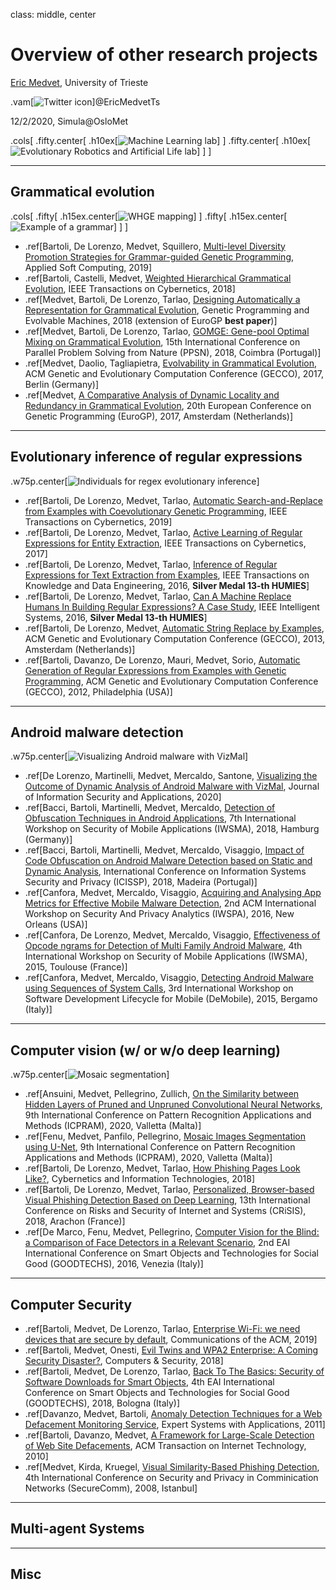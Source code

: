 class: middle, center

# Overview of other research projects

[Eric Medvet](http://medvet.inginf.units.it/), University of Trieste

.vam[![Twitter icon](imgs/twitter.png)]@EricMedvetTs

12/2/2020, Simula@OsloMet

.cols[
.fifty.center[
.h10ex[![Machine Learning lab](imgs/logo-male.png)]
]
.fifty.center[
.h10ex[![Evolutionary Robotics and Artificial Life lab](imgs/logo-eral.png)]
]
]

---

## Grammatical evolution

.cols[
.fifty[
.h15ex.center[![WHGE mapping](imgs/ge-tcyb.png)]
]
.fifty[
.h15ex.center[![Example of a grammar](imgs/ge-grammar-example.png)]
]
]

- .ref[Bartoli, De Lorenzo, Medvet, Squillero, [Multi-level Diversity Promotion Strategies for Grammar-guided Genetic Programming](http://medvet.inginf.units.it/publications/multileveldiversitypromotionstrategiesforgrammarguidedgeneticprogramming), Applied Soft Computing, 2019]
- .ref[Bartoli, Castelli, Medvet, [Weighted Hierarchical Grammatical Evolution](http://medvet.inginf.units.it/publications/weightedhierarchicalgrammaticalevolution), IEEE Transactions on Cybernetics, 2018]
- .ref[Medvet, Bartoli, De Lorenzo, Tarlao, [Designing Automatically a Representation for Grammatical Evolution](http://medvet.inginf.units.it/publications/designingautomaticallyarepresentationforgrammaticalevolution), Genetic Programming and Evolvable Machines, 2018 (extension of EuroGP **best paper**)]
- .ref[Medvet, Bartoli, De Lorenzo, Tarlao, [GOMGE: Gene-pool Optimal Mixing on Grammatical Evolution](http://medvet.inginf.units.it/publications/gomgegenepooloptimalmixingongrammaticalevolution), 15th International Conference on Parallel Problem Solving from Nature (PPSN), 2018, Coimbra (Portugal)]
- .ref[Medvet, Daolio, Tagliapietra, [Evolvability in Grammatical Evolution](http://medvet.inginf.units.it/publications/evolvabilityingrammaticalevolution), ACM Genetic and Evolutionary Computation Conference (GECCO), 2017, Berlin (Germany)]
- .ref[Medvet, [A Comparative Analysis of Dynamic Locality and Redundancy in Grammatical Evolution](http://medvet.inginf.units.it/publications/acomparativeanalysisofdynamiclocalityandredundancyingrammaticalevolution), 20th European Conference on Genetic Programming (EuroGP), 2017, Amsterdam (Netherlands)]

---

## Evolutionary inference of regular expressions

.w75p.center[![Individuals for regex evolutionary inference](imgs/regex-tcyb-inference.png)]

- .ref[Bartoli, De Lorenzo, Medvet, Tarlao, [Automatic Search-and-Replace from Examples with Coevolutionary Genetic Programming](http://medvet.inginf.units.it/publications/automaticsearchandreplacefromexampleswithcoevolutionarygeneticprogramming), IEEE Transactions on Cybernetics, 2019]
- .ref[Bartoli, De Lorenzo, Medvet, Tarlao, [Active Learning of Regular Expressions for Entity Extraction](http://medvet.inginf.units.it/publications/activelearningofregularexpressionsforentityextraction), IEEE Transactions on Cybernetics, 2017]
- .ref[Bartoli, De Lorenzo, Medvet, Tarlao, [Inference of Regular Expressions for Text Extraction from Examples](http://medvet.inginf.units.it/publications/inferenceofregularexpressionsfortextextractionfromexamples), IEEE Transactions on Knowledge and Data Engineering, 2016, **Silver Medal 13-th HUMIES**]
- .ref[Bartoli, De Lorenzo, Medvet, Tarlao, [Can A Machine Replace Humans In Building Regular Expressions? A Case Study](http://medvet.inginf.units.it/publications/canamachinereplacehumansinbuildingregularexpressionsacasestudy), IEEE Intelligent Systems, 2016, **Silver Medal 13-th HUMIES**]
- .ref[Bartoli, De Lorenzo, Medvet, [Automatic String Replace by Examples](http://medvet.inginf.units.it/publications/automaticstringreplacebyexamples), ACM Genetic and Evolutionary Computation Conference (GECCO), 2013, Amsterdam (Netherlands)]
- .ref[Bartoli, Davanzo, De Lorenzo, Mauri, Medvet, Sorio, [Automatic Generation of Regular Expressions from Examples with Genetic Programming](http://medvet.inginf.units.it/publications/automaticgenerationofregularexpressionsfromexampleswithgeneticprogramming), ACM Genetic and Evolutionary Computation Conference (GECCO), 2012, Philadelphia (USA)]

---

## Android malware detection

.w75p.center[![Visualizing Android malware with VizMal](imgs/android-vizmal.png)]

- .ref[De Lorenzo, Martinelli, Medvet, Mercaldo, Santone, [Visualizing the Outcome of Dynamic Analysis of Android Malware with VizMal](http://medvet.inginf.units.it/publications/visualizingtheoutcomeofdynamicanalysisofandroidmalwarewithvizmal), Journal of Information Security and Applications, 2020]
- .ref[Bacci, Bartoli, Martinelli, Medvet, Mercaldo, [Detection of Obfuscation Techniques in Android Applications](http://medvet.inginf.units.it/publications/detectionofobfuscationtechniquesinandroidapplications), 7th International Workshop on Security of Mobile Applications (IWSMA), 2018, Hamburg (Germany)]
- .ref[Bacci, Bartoli, Martinelli, Medvet, Mercaldo, Visaggio, [Impact of Code Obfuscation on Android Malware Detection based on Static and Dynamic Analysis](http://medvet.inginf.units.it/publications/impactofcodeobfuscationonandroidmalwaredetectionbasedonstaticanddynamicanalysis), International Conference on Information Systems Security and Privacy (ICISSP), 2018, Madeira (Portugal)]
- .ref[Canfora, Medvet, Mercaldo, Visaggio, [Acquiring and Analysing App Metrics for Effective Mobile Malware Detection](http://medvet.inginf.units.it/publications/acquiringandanalysingappmetricsforeffectivemobilemalwaredetection), 2nd ACM International Workshop on Security And Privacy Analytics (IWSPA), 2016, New Orleans (USA)]
- .ref[Canfora, De Lorenzo, Medvet, Mercaldo, Visaggio, [Effectiveness of Opcode ngrams for Detection of Multi Family Android Malware](http://medvet.inginf.units.it/publications/effectivenessofopcodengramsfordetectionofmultifamilyandroidmalware), 4th International Workshop on Security of Mobile Applications (IWSMA), 2015, Toulouse (France)]
- .ref[Canfora, Medvet, Mercaldo, Visaggio, [Detecting Android Malware using Sequences of System Calls](http://medvet.inginf.units.it/publications/detectingandroidmalwareusingsequencesofsystemcalls), 3rd International Workshop on Software Development Lifecycle for Mobile (DeMobile), 2015, Bergamo (Italy)]

---

## Computer vision (w/ or w/o deep learning)

.w75p.center[![Mosaic segmentation](imgs/cv-mosaics.png)]

- .ref[Ansuini, Medvet, Pellegrino, Zullich, [On the Similarity between Hidden Layers of Pruned and Unpruned Convolutional Neural Networks](http://medvet.inginf.units.it/publications/onthesimilaritybetweenhiddenlayersofprunedandunprunedconvolutionalneuralnetworks), 9th International Conference on Pattern Recognition Applications and Methods (ICPRAM), 2020, Valletta (Malta)]
- .ref[Fenu, Medvet, Panfilo, Pellegrino, [Mosaic Images Segmentation using U-Net](http://medvet.inginf.units.it/publications/mosaicimagessegmentationusingunet), 9th International Conference on Pattern Recognition Applications and Methods (ICPRAM), 2020, Valletta (Malta)]
- .ref[Bartoli, De Lorenzo, Medvet, Tarlao, [How Phishing Pages Look Like?](http://medvet.inginf.units.it/publications/howphishingpageslooklike), Cybernetics and Information Technologies, 2018]
- .ref[Bartoli, De Lorenzo, Medvet, Tarlao, [Personalized, Browser-based Visual Phishing Detection Based on Deep Learning](http://medvet.inginf.units.it/publications/personalizedbrowserbasedvisualphishingdetectionbasedondeeplearning), 13th International Conference on Risks and Security of Internet and Systems (CRiSIS), 2018, Arachon (France)]
- .ref[De Marco, Fenu, Medvet, Pellegrino, [Computer Vision for the Blind: a Comparison of Face Detectors in a Relevant Scenario](http://medvet.inginf.units.it/publications/computervisionfortheblindacomparisonoffacedetectorsinarelevantscenario), 2nd EAI International Conference on Smart Objects and Technologies for Social Good (GOODTECHS), 2016, Venezia (Italy)]

---

## Computer Security

- .ref[Bartoli, Medvet, De Lorenzo, Tarlao, [Enterprise Wi-Fi: we need devices that are secure by default](http://medvet.inginf.units.it/publications/enterprisewifiweneeddevicesthataresecurebydefault), Communications of the ACM, 2019]
- .ref[Bartoli, Medvet, Onesti, [Evil Twins and WPA2 Enterprise: A Coming Security Disaster?](http://medvet.inginf.units.it/publications/eviltwinsandwpaenterpriseacomingsecuritydisaster), Computers & Security, 2018]
- .ref[Bartoli, Medvet, De Lorenzo, Tarlao, [Back To The Basics: Security of Software Downloads for Smart Objects](http://medvet.inginf.units.it/publications/backtothebasicssecurityofsoftwaredownloadsforsmartobjects), 4th EAI International Conference on Smart Objects and Technologies for Social Good (GOODTECHS), 2018, Bologna (Italy)]
- .ref[Davanzo, Medvet, Bartoli, [Anomaly Detection Techniques for a Web Defacement Monitoring Service](http://medvet.inginf.units.it/publications/anomalydetectiontechniquesforawebdefacementmonitoringservice), Expert Systems with Applications, 2011]
- .ref[Bartoli, Davanzo, Medvet, [A Framework for Large-Scale Detection of Web Site Defacements](http://medvet.inginf.units.it/publications/aframeworkforlargescaledetectionofwebsitedefacements), ACM Transaction on Internet Technology, 2010]
- .ref[Medvet, Kirda, Kruegel, [Visual Similarity-Based Phishing Detection](http://medvet.inginf.units.it/publications/visualsimilaritybasedphishingdetection), 4th International Conference on Security and Privacy in Comminication Networks (SecureComm), 2008, Istanbul]

---

## Multi-agent Systems

---

## Misc
